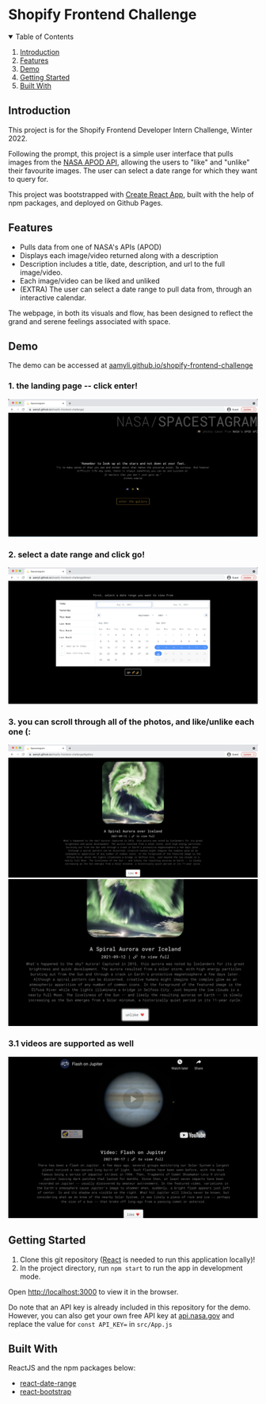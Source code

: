 # Shopify Frontend Challenge

<!-- TABLE OF CONTENTS -->
<details open="open">
  <summary>Table of Contents</summary>
  <ol>
    <li>
      <a href="#introduction">Introduction</a>
    </li>
    <li>
      <a href="#features">Features</a>
    </li>
    <li>
      <a href="#demo">Demo</a>
    </li>
    <li>
      <a href="#getting-started">Getting Started</a>
    </li>
    <li>
      <a href="#built-with">Built With</a>
    </li>
  </ol>
</details>

## Introduction

This project is for the Shopify Frontend Developer Intern Challenge, Winter 2022.

Following the prompt, this project is a simple user interface that pulls images from the [NASA APOD API](https://api.nasa.gov/#apod), allowing the users to "like" and "unlike" their favourite images. The user can select a date range for which they want to query for.

This project was bootstrapped with [Create React App](https://github.com/facebook/create-react-app), built with the help of npm packages, and deployed on Github Pages.

## Features
- Pulls data from one of NASA's APIs (APOD)
- Displays each image/video returned along with a description
- Description includes a title, date, description, and url to the full image/video.
- Each image/video can be liked and unliked
- (EXTRA) The user can select a date range to pull data from, through an interactive calendar. 

The webpage, in both its visuals and flow, has been designed to reflect the grand and serene feelings associated with space.

## Demo

The demo can be accessed at [aamyli.github.io/shopify-frontend-challenge](https://aamyli.github.io/shopify-frontend-challenge/)

### 1. the landing page -- click enter!
![home page](https://github.com/aamyli/shopify-frontend-challenge/blob/master/src/assets/demo-1.png?raw=true)

### 2. select a date range and click go!
![start page](https://github.com/aamyli/shopify-frontend-challenge/blob/master/src/assets/demo-2.png?raw=true)

### 3. you can scroll through all of the photos, and like/unlike each one (:
![gallery page](https://github.com/aamyli/shopify-frontend-challenge/blob/master/src/assets/demo-3.png?raw=true)
![gallery unlike](https://github.com/aamyli/shopify-frontend-challenge/blob/master/src/assets/demo-4.png?raw=true)

### 3.1 videos are supported as well
![gallery video](https://github.com/aamyli/shopify-frontend-challenge/blob/master/src/assets/demo-5.png?raw=true)

## Getting Started

1. Clone this git repository ([React](https://reactjs.org/) is needed to run this application locally)!
2. In the project directory, run `npm start` to run the app in development mode.

Open [http://localhost:3000](http://localhost:3000) to view it in the browser.

Do note that an API key is already included in this repository for the demo. However, you can also get your own free API key at [api.nasa.gov](https://api.nasa.gov/) and replace the value for `const API_KEY=` in `src/App.js`

## Built With

ReactJS and the npm packages below:
- [react-date-range](https://www.npmjs.com/package/react-date-range)
- [react-bootstrap](https://react-bootstrap.github.io/)

